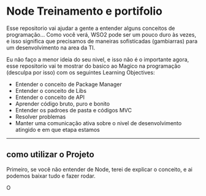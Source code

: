 # Node Treinamento e portifolio

Esse repositorio vai ajudar a gente a entender alguns conceitos de programação... Como você verá, WSO2 pode ser um pouco duro às vezes, e isso significa que precisamos de maneiras sofisticadas (gambiarras) para um desenvolvimento na area da TI. 

Eu não faço a menor ideia do seu nivel, e isso não é o importante agora, esse repositorio vai te mostrar do basico ao Magico na programação (desculpa por isso) com os seguintes Learning Objectives:

- Entender o conceito de Package Manager
- Entender o conceito de Libs
- Entender o conceito de API 
- Aprender código bruto, puro e bonito
- Entender os padroes de pasta e códigos MVC
- Resolver problemas
- Manter uma comunicação ativa sobre o nivel de desenvolvimento atingido e em que etapa estamos

-----
## como utilizar o Projeto 

Primeiro, se você não entender de Node, terei de explicar o conceito, e ai podemos baixar tudo e fazer rodar.

O 
